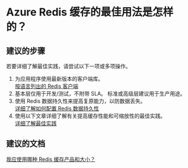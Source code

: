 <properties
    pageTitle="What are the best practices for using Azure Redis Cache?"
    description="Azure Redis 缓存的最佳用法是怎样的？"
    service="microsoft.cache"
    resource="redis"
    authors="kasparks"
    displayOrder="4"
    selfHelpType="resource"
    supportTopicIds=""
    resourceTags=""
    productPesIds=""
    cloudEnvironments="public"
/>


# Azure Redis 缓存的最佳用法是怎样的？

## **建议的步骤**
若要详细了解最佳实践，请尝试以下一项或多项操作。

1. 为应用程序使用最新版本的客户端库。<br>
[按语言列出的 Redis 客户端](http://redis.io/clients)
2. 基本层仅用于开发/测试，不附带 SLA。 标准或高级层建议用于生产用途。
3. 使用 Redis 数据持久性来提高复原能力，以防数据丢失。<br>
[详细了解如何配置 Redis 数据持久性](https://azure.microsoft.com/documentation/articles/cache-how-to-premium-persistence/)
4. 使用以下文章详细了解有关提高缓存性能和可缩放性的最佳实践。<br>
[详细了解最佳实践](http://aka.ms/redistroubleshootpnp)

## **建议的文档**
[我应使用哪种 Redis 缓存产品和大小？](http://aka.ms/redistroubleshootoffering)



<!--HONumber=Jun16_HO3-->


